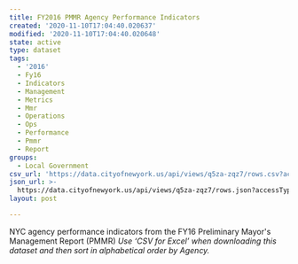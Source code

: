 ```yaml
---
title: FY2016 PMMR Agency Performance Indicators
created: '2020-11-10T17:04:40.020637'
modified: '2020-11-10T17:04:40.020648'
state: active
type: dataset
tags:
  - '2016'
  - Fy16
  - Indicators
  - Management
  - Metrics
  - Mmr
  - Operations
  - Ops
  - Performance
  - Pmmr
  - Report
groups:
  - Local Government
csv_url: 'https://data.cityofnewyork.us/api/views/q5za-zqz7/rows.csv?accessType=DOWNLOAD'
json_url: >-
  https://data.cityofnewyork.us/api/views/q5za-zqz7/rows.json?accessType=DOWNLOAD
layout: post

---
```

NYC agency performance indicators from the FY16 Preliminary Mayor's Management Report (PMMR)
<i>Use ‘CSV for Excel’ when downloading this dataset and then sort in alphabetical order by Agency.<i>
